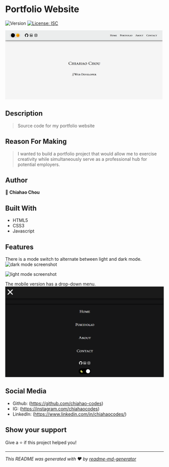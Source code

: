 <h1>Portfolio Website</h1>
<p>
  <img alt="Version" src="https://img.shields.io/badge/version-1-blue.svg?cacheSeconds=2592000" />
  <a href="#" target="_blank">
    <img alt="License: ISC" src="https://img.shields.io/badge/License-ISC-yellow.svg" />
  </a>
</p>


<picture><img alt= "homepage screenshot" src="./assets/homepage_white.png"></picture>


## Description
> Source code for my portfolio website


## Reason For Making
> I wanted to build a portfolio project that would allow me to exercise creativity while simultaneously serve as a professional hub for potential employers.


## Author
👤 **Chiahao Chou**


## Built With
* HTML5
* CSS3
* Javascript


## Features
There is a mode switch to alternate between light and dark mode.
<picture><img alt="dark mode screenshot" src="darkmode_screenshot.png"></picture>

<picture><img alt="light mode screenshot" src="lightmode_screenshot.png"></picture>


The mobile version has a drop-down menu.
<picture><img alt="mobile drop down menu" src="./assets/mobile_menu_blk.png"></picture>


## Social Media
* Github: (https://github.com/chiahao-codes)
* IG: (https://instagram.com/chiahaocodes)
* LinkedIn: (https://www.linkedin.com/in/chiahaocodes/)

## Show your support
Give a ⭐️ if this project helped you!

***
_This README was generated with ❤️ by [readme-md-generator](https://github.com/kefranabg/readme-md-generator)_